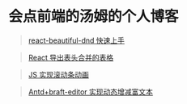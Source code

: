 # 会点前端的汤姆的个人博客

> [react-beautiful-dnd 快速上手](https://yezhuming.github.io/blog/#/React组件/react-beautiful-dnd快速上手.md)

> [React 导出表头合并的表格](https://yezhuming.github.io/blog/#/React组件/React导出表头合并的表格.md)

> [JS 实现滚动条动画](https://yezhuming.github.io/blog/#/JavaScript/JS实现滚动条动画.md)

> [Antd+braft-editor 实现动态增减富文本](https://yezhuming.github.io/blog/#/React组件/Antd+braft-editor实现动态增减富文本.md)
